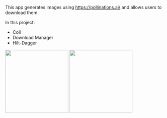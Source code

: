 
This app generates images using https://pollinations.ai/ and allows users to download them.

In this project:
- Coil
- Download Manager
- Hilt-Dagger

<p float="left">
  <img src="[screenshots/screen1.png](https://github.com/user-attachments/assets/1e70595a-4add-4229-b658-749ed315c603)" width="200" />
  <img src="[screenshots/screen2.png](https://github.com/user-attachments/assets/50e1ce12-21d1-499d-baee-a171b178a67c)" width="200" />
</p>
  
